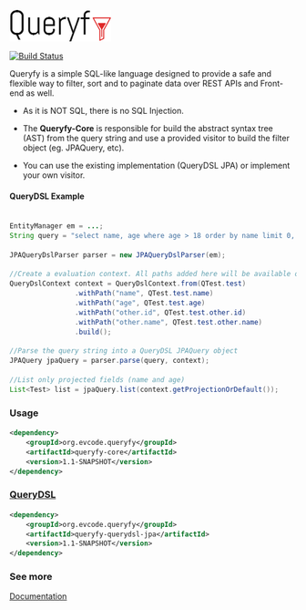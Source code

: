 ![Queryfy](docs/img/queryfy.png)

[![Build Status](https://travis-ci.org/edmocosta/queryfy.svg?branch=master)](https://travis-ci.org/edmocosta/queryfy)

Queryfy is a simple SQL-like language designed to provide a safe and flexible way to filter, sort and to paginate data over REST APIs and Front-end as well.

* As it is NOT SQL, there is no SQL Injection.

* The **Queryfy-Core** is responsible for build the abstract syntax tree (AST) from the query string and use a provided visitor to build the filter object (eg. JPAQuery, etc). 

* You can use the existing implementation (QueryDSL JPA) or implement your own visitor.

#### QueryDSL Example 

```java

EntityManager em = ...;
String query = "select name, age where age > 18 order by name limit 0, 100";

JPAQueryDslParser parser = new JPAQueryDslParser(em);

//Create a evaluation context. All paths added here will be available on the query syntax
QueryDslContext context = QueryDslContext.from(QTest.test)
                .withPath("name", QTest.test.name)
                .withPath("age", QTest.test.age)
                .withPath("other.id", QTest.test.other.id)
                .withPath("other.name", QTest.test.other.name)
                .build();
                
//Parse the query string into a QueryDSL JPAQuery object
JPAQuery jpaQuery = parser.parse(query, context);

//List only projected fields (name and age)
List<Test> list = jpaQuery.list(context.getProjectionOrDefault());

```

### Usage
```xml
<dependency>
    <groupId>org.evcode.queryfy</groupId>
    <artifactId>queryfy-core</artifactId>
    <version>1.1-SNAPSHOT</version>
</dependency>
```
    
### [QueryDSL](https://github.com/edmocosta/queryfy/wiki/QueryDSL)
```xml    
<dependency>
    <groupId>org.evcode.queryfy</groupId>
    <artifactId>queryfy-querydsl-jpa</artifactId>
    <version>1.1-SNAPSHOT</version>
</dependency>
```

### See more

[Documentation](https://github.com/edmocosta/queryfy/wiki)
